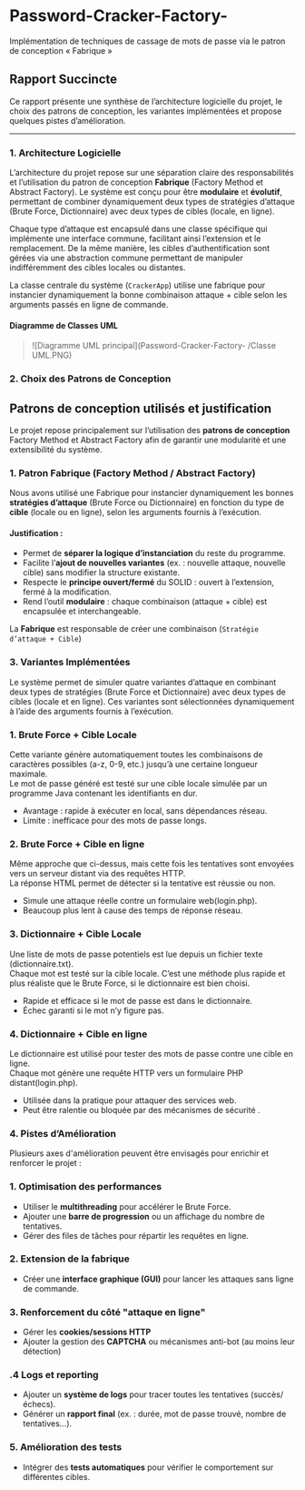 # Password-Cracker-Factory-
Implémentation de techniques de cassage de mots de passe via le patron de conception  « Fabrique »

## Rapport Succincte

Ce rapport présente une synthèse de l’architecture logicielle du projet, le choix des patrons de conception, les variantes implémentées et propose quelques pistes d’amélioration.

---

### 1. Architecture Logicielle

L’architecture du projet repose sur une séparation claire des responsabilités et l’utilisation du patron de conception **Fabrique** (Factory Method et Abstract Factory). Le système est conçu pour être **modulaire** et **évolutif**, permettant de combiner dynamiquement deux types de stratégies d’attaque (Brute Force, Dictionnaire) avec deux types de cibles (locale, en ligne).

Chaque type d’attaque est encapsulé dans une classe spécifique qui implémente une interface commune, facilitant ainsi l’extension et le remplacement. De la même manière, les cibles d’authentification sont gérées via une abstraction commune permettant de manipuler indifféremment des cibles locales ou distantes.

La classe centrale du système (`CrackerApp`) utilise une fabrique pour instancier dynamiquement la bonne combinaison attaque + cible selon les arguments passés en ligne de commande.

#### Diagramme de Classes UML

> ![Diagramme UML principal](Password-Cracker-Factory- /Classe UML.PNG)  

### 2. Choix des Patrons de Conception
## Patrons de conception utilisés et justification

Le projet repose principalement sur l’utilisation des **patrons de conception**  Factory Method et  Abstract Factory afin de garantir une modularité et une extensibilité du système.

### 1. Patron Fabrique (Factory Method / Abstract Factory)

Nous avons utilisé une Fabrique pour instancier dynamiquement les bonnes **stratégies d’attaque** (Brute Force ou Dictionnaire) en fonction du type de **cible** (locale ou en ligne), selon les arguments fournis à l’exécution.

#### Justification :

- Permet de **séparer la logique d’instanciation** du reste du programme.
- Facilite l’**ajout de nouvelles variantes** (ex. : nouvelle attaque, nouvelle cible) sans modifier la structure existante.
- Respecte le **principe ouvert/fermé** du SOLID : ouvert à l’extension, fermé à la modification.
- Rend l’outil **modulaire** : chaque combinaison (attaque + cible) est encapsulée et interchangeable.

La **Fabrique** est responsable de créer une combinaison (`Stratégie d’attaque + Cible`)

### 3. Variantes Implémentées

Le système permet de simuler quatre variantes d’attaque en combinant deux types de stratégies (Brute Force et Dictionnaire) avec deux types de cibles (locale et en ligne). Ces variantes sont sélectionnées dynamiquement à l’aide des arguments fournis à l’exécution.

### 1. Brute Force + Cible Locale

Cette variante génère automatiquement toutes les combinaisons de caractères possibles (a-z, 0-9, etc.) jusqu’à une certaine longueur maximale.  
Le mot de passe généré est testé sur une cible locale simulée par un programme Java contenant les identifiants en dur.

-  Avantage : rapide à exécuter en local, sans dépendances réseau.
-  Limite : inefficace pour des mots de passe longs.

### 2. Brute Force + Cible en ligne

Même approche que ci-dessus, mais cette fois les tentatives sont envoyées vers un serveur distant via des requêtes HTTP.  
La réponse HTML permet de détecter si la tentative est réussie ou non.

- Simule une attaque réelle contre un formulaire web(login.php).
- Beaucoup plus lent à cause des temps de réponse réseau.

###  3. Dictionnaire + Cible Locale

Une liste de mots de passe potentiels est lue depuis un fichier texte (dictionnaire.txt).  
Chaque mot est testé sur la cible locale. C’est une méthode plus rapide et plus réaliste que le Brute Force, si le dictionnaire est bien choisi.

- Rapide et efficace si le mot de passe est dans le dictionnaire.
-  Échec garanti si le mot n’y figure pas.

### 4. Dictionnaire + Cible en ligne

Le dictionnaire est utilisé pour tester des mots de passe contre une cible en ligne.  
Chaque mot génère une requête HTTP vers un formulaire PHP distant(login.php).

-  Utilisée dans la pratique pour attaquer des services web.
- Peut être ralentie ou bloquée par des mécanismes de sécurité .

### 4. Pistes d’Amélioration

Plusieurs axes d'amélioration peuvent être envisagés pour enrichir et renforcer le projet :

###  1. Optimisation des performances

- Utiliser le **multithreading** pour accélérer le Brute Force.
- Ajouter une **barre de progression** ou un affichage du nombre de tentatives.
- Gérer des files de tâches pour répartir les requêtes en ligne.

###  2. Extension de la fabrique

- Créer une **interface graphique (GUI)** pour lancer les attaques sans ligne de commande.

### 3. Renforcement du côté "attaque en ligne"

- Gérer les **cookies/sessions HTTP**
- Ajouter la gestion des **CAPTCHA** ou mécanismes anti-bot (au moins leur détection)

### .4 Logs et reporting

- Ajouter un **système de logs** pour tracer toutes les tentatives (succès/échecs).
- Générer un **rapport final** (ex. : durée, mot de passe trouvé, nombre de tentatives…).

### 5. Amélioration des tests

- Intégrer des **tests automatiques** pour vérifier le comportement sur différentes cibles.


